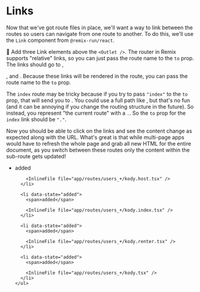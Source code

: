 # Links

Now that we've got route files in place, we'll want a way to link between the
routes so users can navigate from one route to another. To do this, we'll use
the `Link` component from `@remix-run/react`.

🐨 Add three Link elements above the `<Outlet />`. The router in Remix supports
"relative" links, so you can just pass the route name to the `to` prop. The
links should go to <LinkToApp to="/users/kody" />,

<LinkToApp to="/users/kody/host" />, and <LinkToApp to="/users/kody/renter" />. Because
these links will be rendered in the <LinkToApp to="/users/kody" />
route, you can pass the route name to the `to` prop.

The `index` route may be tricky because if you try to pass `"index"` to the `to`
prop, that will send you to <LinkToApp to="/users/kody/index" />. You could use
a full path like <LinkToApp to="/users/kody" />, but that's no fun (and it can
be annoying if you change the routing structure in the future). So instead, you
represent "the current route" with a `.`. So the `to` prop for the `index` link
should be `"."`.

Now you should be able to click on the links and see the content change as
expected along with the URL. What's great is that while multi-page apps would
have to refresh the whole page and grab all new HTML for the entire document, as
you switch between these routes only the content within the sub-route gets
updated!

<TouchedFiles>
  <div id="files">
    <ul>
      <li data-state="added">
        <span>added</span>

        <InlineFile file="app/routes/users_+/kody.host.tsx" />
      </li>

      <li data-state="added">
        <span>added</span>

        <InlineFile file="app/routes/users_+/kody.index.tsx" />
      </li>

      <li data-state="added">
        <span>added</span>

        <InlineFile file="app/routes/users_+/kody.renter.tsx" />
      </li>

      <li data-state="added">
        <span>added</span>

        <InlineFile file="app/routes/users_+/kody.tsx" />
      </li>
    </ul>

  </div>
</TouchedFiles>
